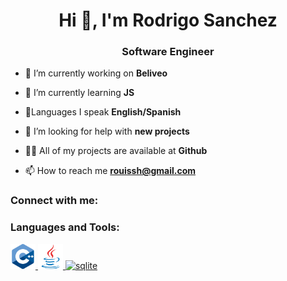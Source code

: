 <h1 align="center">Hi 👋, I'm Rodrigo Sanchez</h1>
<h3 align="center">Software Engineer</h3>

- 🔭 I’m currently working on **Beliveo**

- 🌱 I’m currently learning **JS**

- 📖Languages I speak **English/Spanish**

- 🤝 I’m looking for help with **new projects**

- 👨‍💻 All of my projects are available at **Github**

- 📫 How to reach me **rouissh@gmail.com**

<h3 align="left">Connect with me:</h3>
<p align="left">
</p>

<h3 align="left">Languages and Tools:</h3>
<p align="left"> <a href="https://www.w3schools.com/cpp/" target="_blank" rel="noreferrer"> <img src="https://raw.githubusercontent.com/devicons/devicon/master/icons/cplusplus/cplusplus-original.svg" alt="cplusplus" width="40" height="40"/> </a> <a href="https://www.java.com" target="_blank" rel="noreferrer"> <img src="https://raw.githubusercontent.com/devicons/devicon/master/icons/java/java-original.svg" alt="java" width="40" height="40"/> </a> <a href="https://www.sqlite.org/" target="_blank" rel="noreferrer"> <img src="https://www.vectorlogo.zone/logos/sqlite/sqlite-icon.svg" alt="sqlite" width="40" height="40"/> </a> </p>
